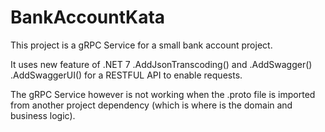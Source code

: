 # BankAccountKata


This project is a gRPC Service for a small bank account project.

It uses new feature of .NET 7 .AddJsonTranscoding() and .AddSwagger() .AddSwaggerUI() for a RESTFUL API to enable requests.

The gRPC Service however is not working when the .proto file is imported from another project dependency (which is where is the domain and business logic).
